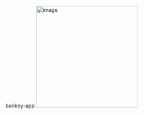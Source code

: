  bankey-app 
<img width="276" alt="image" src="https://user-images.githubusercontent.com/36824170/174355544-f011abba-423d-4d6d-9094-535fee74fd53.png">
